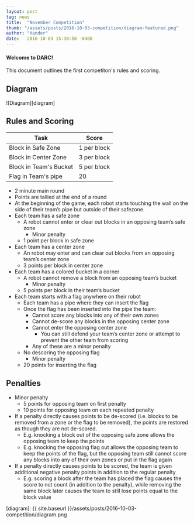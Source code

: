```yaml
---
layout: post
tag: news
title:  "November Competition"
thumb: "/assets/posts/2016-10-03-competition/diagram-featured.png"
author: "Xander"
date:   2016-10-03 15:30:50 -0400
---
```


#### Welcome to DARC!
This document outlines the first competiton's rules and scoring.

## Diagram
![Diagram][diagram]

## Rules and Scoring

| Task                   | Score       |
|------------------------|-------------|
| Block in Safe Zone     | 1 per block |
| Block in Center Zone   | 3 per block |
| Block in Team's Bucket | 5 per block |
| Flag in Team's pipe    | 20          |
  
* 2 minute main round
* Points are tallied at the end of a round
* At the beginning of the game, each robot starts touching the wall on the side of their team’s pipe but outside of their safezone.
* Each team has a safe zone
  - A robot cannot enter or clear out blocks in an opposing team’s safe zone
    - Minor penalty
  - 1 point per block in safe zone
* Each team has a center zone
  - An robot may enter and can clear out blocks from an opposing team’s center zone
  - 3 points per block in center zone
* Each team has a colored bucket in a corner
  - A robot cannot remove a block from an opposing team’s bucket
    - Minor penalty
  - 5 points per block in their team’s bucket
* Each team starts with a flag anywhere on their robot
  - Each team has a pipe where they can insert the flag
  - Once the flag has been inserted into the pipe the team:
    - Cannot score any blocks into any of their own zones
    - Cannot de-score any blocks in the opposing center zone
    - Cannot enter the opposing center zone
      - You can still defend your team’s center zone or attempt to prevent the other team from scoring
    - Any of these are a minor penalty
  - No descoring the opposing flag
    - Minor penalty
  - 20 points for inserting the flag

## Penalties
* Minor penalty
  - 5 points for opposing team on first penalty
  - 10 points for opposing team on each repeated penalty
* If a penalty directly causes points to be de-scored (i.e. blocks to be removed from a zone or the flag to be removed), the points are restored as though they are not de-scored.
  - E.g. knocking a block out of the opposing safe zone allows the opposing team to keep the points
  - E.g. knocking the opposing flag out allows the opposing team to keep the points of the flag, but the opposing team still cannot score any blocks into any of their own zones or put in the flag again
* If a penalty directly causes points to be scored, the team is given additional negative penalty points in addition to the regular penalty
  - E.g. scoring a block after the team has placed the flag causes the score to not count  (in addition to the penalty), while removing the same block later causes the team to still lose points equal to the block value


[diagram]: {{ site.baseurl }}/assets/posts/2016-10-03-competition/diagram.png
